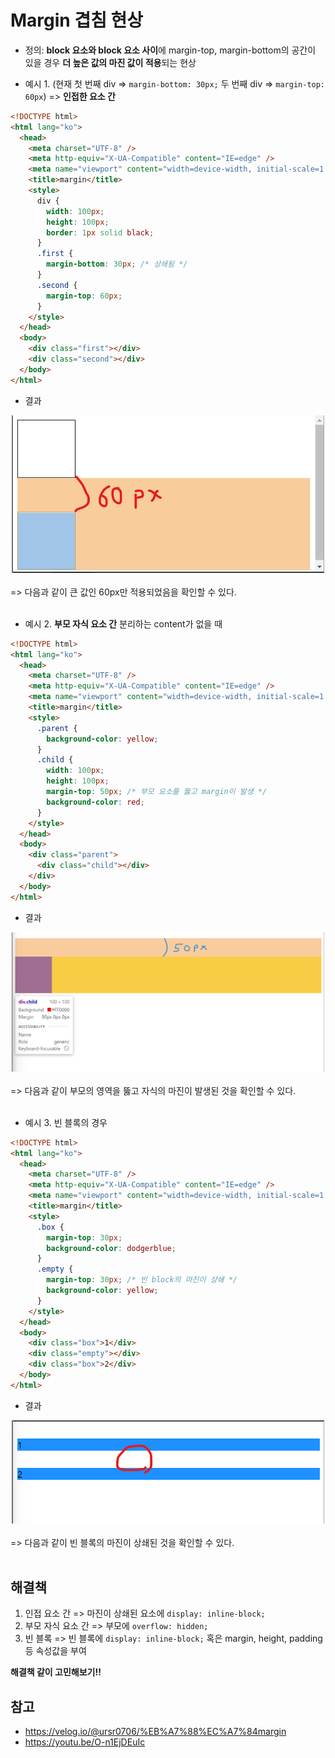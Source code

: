 # Margin 겹침 현상

- 정의: **block 요소와 block 요소 사이**에 margin-top, margin-bottom의 공간이 있을 경우 **더 높은 값의 마진 값이 적용**되는 현상

* 예시 1. (현재 첫 번째 div => `margin-bottom: 30px;` 두 번째 div => `margin-top: 60px`) => **인접한 요소 간**

```html
<!DOCTYPE html>
<html lang="ko">
  <head>
    <meta charset="UTF-8" />
    <meta http-equiv="X-UA-Compatible" content="IE=edge" />
    <meta name="viewport" content="width=device-width, initial-scale=1.0" />
    <title>margin</title>
    <style>
      div {
        width: 100px;
        height: 100px;
        border: 1px solid black;
      }
      .first {
        margin-bottom: 30px; /* 상쇄됨 */
      }
      .second {
        margin-top: 60px;
      }
    </style>
  </head>
  <body>
    <div class="first"></div>
    <div class="second"></div>
  </body>
</html>
```

- 결과
<div align="center">
    <img src="images/유준상_마진상쇄.png" width="500">
</div><br>
=> 다음과 같이 큰 값인 60px만 적용되었음을 확인할 수 있다.<br><br>

- 예시 2. **부모 자식 요소 간** 분리하는 content가 없을 때

```html
<!DOCTYPE html>
<html lang="ko">
  <head>
    <meta charset="UTF-8" />
    <meta http-equiv="X-UA-Compatible" content="IE=edge" />
    <meta name="viewport" content="width=device-width, initial-scale=1.0" />
    <title>margin</title>
    <style>
      .parent {
        background-color: yellow;
      }
      .child {
        width: 100px;
        height: 100px;
        margin-top: 50px; /* 부모 요소를 뚫고 margin이 발생 */
        background-color: red;
      }
    </style>
  </head>
  <body>
    <div class="parent">
      <div class="child"></div>
    </div>
  </body>
</html>
```

- 결과
<div align="center">
    <img src="images/유준상_마진상쇄4.png" width="500">
</div><br>
=> 다음과 같이 부모의 영역을 뚫고 자식의 마진이 발생된 것을 확인할 수 있다.<br><br>

- 예시 3. 빈 블록의 경우

```html
<!DOCTYPE html>
<html lang="ko">
  <head>
    <meta charset="UTF-8" />
    <meta http-equiv="X-UA-Compatible" content="IE=edge" />
    <meta name="viewport" content="width=device-width, initial-scale=1.0" />
    <title>margin</title>
    <style>
      .box {
        margin-top: 30px;
        background-color: dodgerblue;
      }
      .empty {
        margin-top: 30px; /* 빈 block의 마진이 상쇄 */
        background-color: yellow;
      }
    </style>
  </head>
  <body>
    <div class="box">1</div>
    <div class="empty"></div>
    <div class="box">2</div>
  </body>
</html>
```

- 결과
<div align="center">
    <img src="images/유준상_마진상쇄3.png" width="500">
</div><br>
=> 다음과 같이 빈 블록의 마진이 상쇄된 것을 확인할 수 있다.<br><br>

## 해결책

1. 인접 요소 간 => 마진이 상쇄된 요소에 `display: inline-block;`
2. 부모 자식 요소 간 => 부모에 `overflow: hidden;`
3. 빈 블록 => 빈 블록에 `display: inline-block;` 혹은 margin, height, padding 등 속성값을 부여

**해결책 같이 고민해보기!!**

## 참고

- https://velog.io/@ursr0706/%EB%A7%88%EC%A7%84margin<br>
- https://youtu.be/O-n1EjDEuIc
